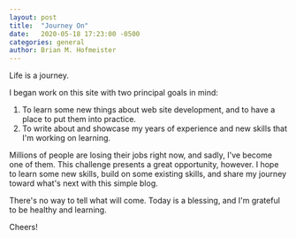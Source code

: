 ```yaml
---
layout: post
title:  "Journey On"
date:   2020-05-18 17:23:00 -0500
categories: general
author: Brian M. Hofmeister
---
```


Life is a journey.

I began work on this site with two principal goals in mind:

1. To learn some new things about web site development, and to have a place to put them into practice.
2. To write about and showcase my years of experience and new skills that I'm working on learning.

Millions of people are losing their jobs right now, and sadly, I've become one of them. This challenge presents a great opportunity, however.  I hope to learn some new skills, build on some existing skills, and share my journey toward what's next with this simple blog.

There's no way to tell what will come. Today is a blessing, and I'm grateful to be healthy and learning.

Cheers!